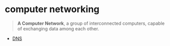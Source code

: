 
# computer networking

> **A Computer Network**, a group of interconnected computers, capable of
> exchanging data among each other.

* [DNS](dns/)

